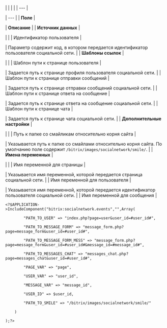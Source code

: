 |  |  |  |
| --- |

| --- |
| **Поле** |

| **Описание** |
| **Источник данных** |

| |
| Идентификатор пользователя |

| Параметр содержит код, в котором передается идентификатор пользователя социальной сети. |
| **Шаблоны ссылок** |

| |
| Шаблон пути к странице пользователя |

| Задается путь к странице профиля пользователя социальной сети. |
| Шаблон пути к странице отправки сообщений |

| Задается путь к странице отправки сообщений социальной сети. |
| Шаблон пути к странице ответа на сообщение |

| Задается путь к странице ответа на сообщение социальной сети. |
| Шаблон пути к странице чата |

| Задается путь к странице чата социальной сети. |
| **Дополнительные настройки** |

| |
| Путь к папке со смайликам относительно корня сайта |

| Указывается путь к папке со смайлами относительно корня сайта. По умолчанию поле содержит `/bitrix/images/socialnetwork/smile/`. |
| **Имена переменных** |

| |
| Имя переменной для страницы |

| Указывается имя переменной, которой передается страница социальной сети. |
| Имя переменной для пользователя |

| Указывается имя переменной, которой передается идентификатор пользователя социальной сети. |
| Имя переменной для сообщения |

```
<?$APPLICATION->IncludeComponent("bitrix:socialnetwork.events","",Array(

        "PATH_TO_USER" => "index.php?page=user&user_id=#user_id#", 

        "PATH_TO_MESSAGE_FORM" => "message_form.php?page=message_form&user_id=#user_id#", 

        "PATH_TO_MESSAGE_FORM_MESS" => "message_form.php?page=message_form&user_id=#user_id#&message_id=#message_id#", 

        "PATH_TO_MESSAGES_CHAT" => "messages_chat.php?page=messages_chat&user_id=#user_id#", 

        "PAGE_VAR" => "page", 

        "USER_VAR" => "user_id", 

        "MESSAGE_VAR" => "message_id", 

        "USER_ID" => $user_id, 

        "PATH_TO_SMILE" => "/bitrix/images/socialnetwork/smile/" 

    )

);?>


```
